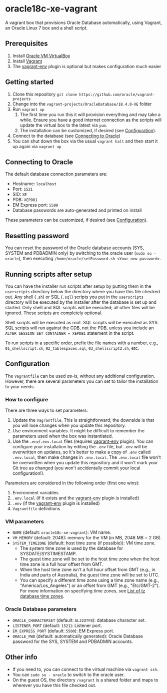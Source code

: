 # oracle18c-xe-vagrant

A vagrant box that provisions Oracle Database automatically, using Vagrant, an Oracle Linux 7 box and a shell script.

## Prerequisites

1. Install [Oracle VM VirtualBox](https://www.virtualbox.org/wiki/Downloads)
2. Install [Vagrant](https://vagrantup.com/)
3. The [vagrant-env](https://github.com/gosuri/vagrant-env) plugin is optional but
makes configuration much easier

## Getting started

1. Clone this repository `git clone https://github.com/oracle/vagrant-projects`
2. Change into the `vagrant-projects/OracleDatabase/18.4.0-XE` folder
3. Run `vagrant up`
   1. The first time you run this it will provision everything and may take a while. Ensure you have a good internet connection as the scripts will update the virtual box to the latest via `yum`.
   2. The installation can be customized, if desired (see [Configuration](#configuration)).
4. Connect to the database (see [Connecting to Oracle](#connecting-to-oracle))
5. You can shut down the box via the usual `vagrant halt` and then start it up again via `vagrant up`

## Connecting to Oracle

The default database connection parameters are:

* Hostname: `localhost`
* Port: `1521`
* SID: `XE`
* PDB: `XEPDB1`
* EM Express port: `5500`
* Database passwords are auto-generated and printed on install

These parameters can be customized, if desired (see [Configuration](#configuration)).

## Resetting password

You can reset the password of the Oracle database accounts (SYS, SYSTEM and PDBADMIN only) by switching to the oracle user (`sudo su - oracle`), then executing `/home/oracle/setPassword.sh <Your new password>`.

## Running scripts after setup

You can have the installer run scripts after setup by putting them in the `userscripts` directory below the directory where you have this file checked out. Any shell (`.sh`) or SQL (`.sql`) scripts you put in the `userscripts` directory will be executed by the installer after the database is set up and started. Only shell and SQL scripts will be executed; all other files will be ignored. These scripts are completely optional.

Shell scripts will be executed as root. SQL scripts will be executed as SYS. SQL scripts will run against the CDB, not the PDB, unless you include an `ALTER SESSION SET CONTAINER = XEPDB1` statement in the script.

To run scripts in a specific order, prefix the file names with a number, e.g., `01_shellscript.sh`, `02_tablespaces.sql`, `03_shellscript2.sh`, etc.

## Configuration

The `Vagrantfile` can be used _as-is_, without any additional configuration. However, there are several parameters you can set to tailor the installation to your needs.

### How to configure

There are three ways to set parameters:

1. Update the `Vagrantfile`. This is straightforward; the downside is that you will lose changes when you update this repository.
2. Use environment variables. It might be difficult to remember the parameters used when the box was instantiated.
3. Use the `.env`/`.env.local` files (requires
[vagrant-env](https://github.com/gosuri/vagrant-env) plugin). You can configure your installation by editing the `.env` file, but `.env` will be overwritten on updates, so it's better to make a copy of `.env` called `.env.local`, then make changes in `.env.local`. The `.env.local` file won't be overwritten when you update this repository and it won't mark your Git tree as changed (you won't accidentally commit your local configuration!).

Parameters are considered in the following order (first one wins):

1. Environment variables
2. `.env.local` (if it exists and the  [vagrant-env](https://github.com/gosuri/vagrant-env) plugin is installed)
3. `.env` (if the [vagrant-env](https://github.com/gosuri/vagrant-env) plugin is installed)
4. `Vagrantfile` definitions

### VM parameters

* `NAME` (default: `oracle18c-xe-vagrant`): VM name.
* `VM_MEMORY` (default: 2048): memory for the VM (in MB, 2048 MB = 2 GB).
* `SYSTEM_TIMEZONE` (default: host time zone (if possible)): VM time zone.
  * The system time zone is used by the database for SYSDATE/SYSTIMESTAMP.
  * The guest time zone will be set to the host time zone when the host time zone is a full hour offset from GMT.
  * When the host time zone isn't a full hour offset from GMT (e.g., in India and parts of Australia), the guest time zone will be set to UTC.
  * You can specify a different time zone using a time zone name (e.g., "America/Los_Angeles") or an offset from GMT (e.g., "Etc/GMT-2"). For more information on specifying time zones, see [List of tz database time zones](https://en.wikipedia.org/wiki/List_of_tz_database_time_zones).

### Oracle Database parameters

* `ORACLE_CHARACTERSET` (default: `AL32UTF8`): database character set.
* `LISTENER_PORT` (default: `1521`): Listener port.
* `EM_EXPRESS_PORT` (default: `5500`): EM Express port.
* `ORACLE_PWD` (default: automatically generated): Oracle Database password for the SYS, SYSTEM and PDBADMIN accounts.

## Other info

* If you need to, you can connect to the virtual machine via `vagrant ssh`.
* You can `sudo su - oracle` to switch to the oracle user.
* On the guest OS, the directory `/vagrant` is a shared folder and maps to wherever you have this file checked out.
